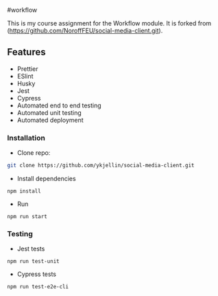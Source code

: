 #workflow

This is my course assignment for the Workflow module.
It is forked from (https://github.com/NoroffFEU/social-media-client.git).

## Features

- Prettier
- ESlint
- Husky
- Jest
- Cypress
- Automated end to end testing
- Automated unit testing
- Automated deployment

### Installation

- Clone repo:

```bash
git clone https://github.com/ykjellin/social-media-client.git
```

- Install dependencies

```
npm install
```

- Run

```
npm run start
```

### Testing

- Jest tests

```
npm run test-unit
```

- Cypress tests

```
npm run test-e2e-cli
```
